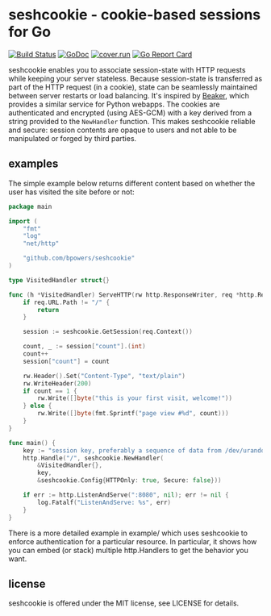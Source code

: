 seshcookie - cookie-based sessions for Go
=========================================

[![Build Status](https://travis-ci.org/bpowers/seshcookie.svg?branch=master)](https://travis-ci.org/bpowers/seshcookie)
[![GoDoc](https://godoc.org/github.com/bpowers/seshcookie?status.svg)](https://godoc.org/github.com/bpowers/seshcookie)
[![cover.run](https://cover.run/go/github.com/bpowers/seshcookie.svg?style=flat&tag=golang-1.10)](https://cover.run/go?tag=golang-1.10&repo=github.com%2Fbpowers%2Fseshcookie)
[![Go Report Card](https://goreportcard.com/badge/github.com/bpowers/seshcookie)](https://goreportcard.com/report/github.com/bpowers/seshcookie)

seshcookie enables you to associate session-state with HTTP requests
while keeping your server stateless.  Because session-state is
transferred as part of the HTTP request (in a cookie), state can be
seamlessly maintained between server restarts or load balancing.  It's
inspired by [Beaker](http://pypi.python.org/pypi/Beaker), which
provides a similar service for Python webapps.  The cookies are
authenticated and encrypted (using AES-GCM) with a key derived from a
string provided to the `NewHandler` function.  This makes seshcookie
reliable and secure: session contents are opaque to users and not able
to be manipulated or forged by third parties.

examples
--------

The simple example below returns different content based on whether
the user has visited the site before or not:


```Go
package main

import (
	"fmt"
	"log"
	"net/http"

	"github.com/bpowers/seshcookie"
)

type VisitedHandler struct{}

func (h *VisitedHandler) ServeHTTP(rw http.ResponseWriter, req *http.Request) {
	if req.URL.Path != "/" {
		return
	}

	session := seshcookie.GetSession(req.Context())

	count, _ := session["count"].(int)
	count++
	session["count"] = count

	rw.Header().Set("Content-Type", "text/plain")
	rw.WriteHeader(200)
	if count == 1 {
		rw.Write([]byte("this is your first visit, welcome!"))
	} else {
		rw.Write([]byte(fmt.Sprintf("page view #%d", count)))
	}
}

func main() {
	key := "session key, preferably a sequence of data from /dev/urandom"
	http.Handle("/", seshcookie.NewHandler(
		&VisitedHandler{},
		key,
		&seshcookie.Config{HTTPOnly: true, Secure: false}))

	if err := http.ListenAndServe(":8080", nil); err != nil {
		log.Fatalf("ListenAndServe: %s", err)
	}
}
```

There is a more detailed example in example/ which uses seshcookie to
enforce authentication for a particular resource.  In particular, it
shows how you can embed (or stack) multiple http.Handlers to get the
behavior you want.

license
-------

seshcookie is offered under the MIT license, see LICENSE for details.
